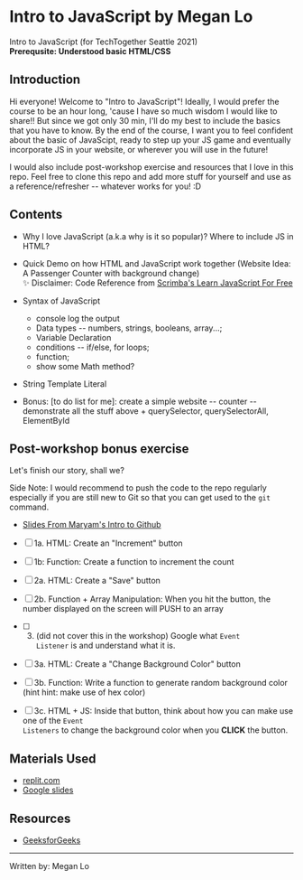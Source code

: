 # Intro to JavaScript by Megan Lo
Intro to JavaScript (for TechTogether Seattle 2021)
<br/>
<b>Prerequsite: Understood basic HTML/CSS</b>

## Introduction
Hi everyone! Welcome to "Intro to JavaScript"! Ideally, I would prefer the course to be an hour long, 'cause I have so much wisdom I would like to share!! But since we got only 30 min, I'll do my best to include the basics that you have to know. By the end of the course, I want you to feel confident about the basic of JavaScipt, ready to step up your JS game and eventually incorporate JS in your website, or wherever you will use in the future!

I would also include post-workshop exercise and resources that I love in this repo. Feel free to clone this repo and add more stuff for yourself and use as a reference/refresher -- whatever works for you! :D 

## Contents
- Why I love JavaScript (a.k.a why is it so popular)? Where to include JS in HTML?
- Quick Demo on how HTML and JavaScript work together (Website Idea: A Passenger Counter with background change) <br/>
✨ Disclaimer: Code Reference from [Scrimba's Learn JavaScript For Free](https://scrimba.com/learn/learnjavascript)

- Syntax of JavaScript
  - console log the output
  - Data types -- numbers, strings, booleans, array...; 
  - Variable Declaration
  - conditions -- if/else, for loops;
  - function;
  - show some Math method?
- String Template Literal

- Bonus: [to do list for me]: create a simple website -- counter -- demonstrate all the stuff above + querySelector, querySelectorAll, ElementById


## Post-workshop bonus exercise

Let's finish our story, shall we?

Side Note: I would recommend to push the code to the repo regularly especially if you are still new to Git so that you can get used to the <code>git</code> command. 
- [Slides From Maryam's Intro to Github](https://docs.google.com/presentation/d/1d9IXs8fQDumiahEs-fzCiGaOyj_io0-m/edit#slide=id.p5) 

- [ ] 1a. HTML: Create an "Increment" button 
- [ ] 1b: Function: Create a function to increment the count
- [ ] 2a. HTML: Create a "Save" button
- [ ] 2b. Function + Array Manipulation: When you hit the button, the number displayed on the screen will PUSH to an array
- [ ] 3. (did not cover this in the workshop) Google what <code>Event Listener</code> is and understand what it is.
- [ ] 3a. HTML: Create a "Change Background Color" button
- [ ] 3b. Function: Write a function to generate random background color (hint hint: make use of hex color)
- [ ] 3c. HTML + JS: Inside that button, think about how you can make use one of the <code>Event Listeners</code> to change the background color when you <strong>CLICK</strong> the button.


## Materials Used
- [replit.com](https://replit.com/@mehmehmehlol/JavaScript-101#index.js)
- [Google slides](https://docs.google.com/presentation/d/1kPFWjKlhi4YeF5xuIew6HEKb0WsRfBMzGw2htVahJVE/edit?usp=sharing)

## Resources
- [GeeksforGeeks](https://www.geeksforgeeks.org/introduction-to-javascript/)

---
Written by: Megan Lo
